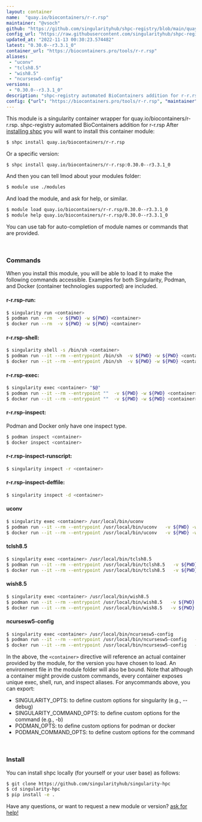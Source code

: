```yaml
---
layout: container
name:  "quay.io/biocontainers/r-r.rsp"
maintainer: "@vsoch"
github: "https://github.com/singularityhub/shpc-registry/blob/main/quay.io/biocontainers/r-r.rsp/container.yaml"
config_url: "https://raw.githubusercontent.com/singularityhub/shpc-registry/main/quay.io/biocontainers/r-r.rsp/container.yaml"
updated_at: "2022-11-13 00:30:23.574482"
latest: "0.30.0--r3.3.1_0"
container_url: "https://biocontainers.pro/tools/r-r.rsp"
aliases:
 - "uconv"
 - "tclsh8.5"
 - "wish8.5"
 - "ncursesw5-config"
versions:
 - "0.30.0--r3.3.1_0"
description: "shpc-registry automated BioContainers addition for r-r.rsp"
config: {"url": "https://biocontainers.pro/tools/r-r.rsp", "maintainer": "@vsoch", "description": "shpc-registry automated BioContainers addition for r-r.rsp", "latest": {"0.30.0--r3.3.1_0": "sha256:2b4bcd1dcfec88acf3dc2ddc0682da1f3b06e2f9955155347ec8326c8053a405"}, "tags": {"0.30.0--r3.3.1_0": "sha256:2b4bcd1dcfec88acf3dc2ddc0682da1f3b06e2f9955155347ec8326c8053a405"}, "docker": "quay.io/biocontainers/r-r.rsp", "aliases": {"uconv": "/usr/local/bin/uconv", "tclsh8.5": "/usr/local/bin/tclsh8.5", "wish8.5": "/usr/local/bin/wish8.5", "ncursesw5-config": "/usr/local/bin/ncursesw5-config"}}
---
```


This module is a singularity container wrapper for quay.io/biocontainers/r-r.rsp.
shpc-registry automated BioContainers addition for r-r.rsp
After [installing shpc](#install) you will want to install this container module:


```bash
$ shpc install quay.io/biocontainers/r-r.rsp
```

Or a specific version:

```bash
$ shpc install quay.io/biocontainers/r-r.rsp:0.30.0--r3.3.1_0
```

And then you can tell lmod about your modules folder:

```bash
$ module use ./modules
```

And load the module, and ask for help, or similar.

```bash
$ module load quay.io/biocontainers/r-r.rsp/0.30.0--r3.3.1_0
$ module help quay.io/biocontainers/r-r.rsp/0.30.0--r3.3.1_0
```

You can use tab for auto-completion of module names or commands that are provided.

<br>

### Commands

When you install this module, you will be able to load it to make the following commands accessible.
Examples for both Singularity, Podman, and Docker (container technologies supported) are included.

#### r-r.rsp-run:

```bash
$ singularity run <container>
$ podman run --rm  -v ${PWD} -w ${PWD} <container>
$ docker run --rm  -v ${PWD} -w ${PWD} <container>
```

#### r-r.rsp-shell:

```bash
$ singularity shell -s /bin/sh <container>
$ podman run --it --rm --entrypoint /bin/sh  -v ${PWD} -w ${PWD} <container>
$ docker run --it --rm --entrypoint /bin/sh  -v ${PWD} -w ${PWD} <container>
```

#### r-r.rsp-exec:

```bash
$ singularity exec <container> "$@"
$ podman run --it --rm --entrypoint ""  -v ${PWD} -w ${PWD} <container> "$@"
$ docker run --it --rm --entrypoint ""  -v ${PWD} -w ${PWD} <container> "$@"
```

#### r-r.rsp-inspect:

Podman and Docker only have one inspect type.

```bash
$ podman inspect <container>
$ docker inspect <container>
```

#### r-r.rsp-inspect-runscript:

```bash
$ singularity inspect -r <container>
```

#### r-r.rsp-inspect-deffile:

```bash
$ singularity inspect -d <container>
```


#### uconv

```bash
$ singularity exec <container> /usr/local/bin/uconv
$ podman run --it --rm --entrypoint /usr/local/bin/uconv   -v ${PWD} -w ${PWD} <container> -c " $@"
$ docker run --it --rm --entrypoint /usr/local/bin/uconv   -v ${PWD} -w ${PWD} <container> -c " $@"
```


#### tclsh8.5

```bash
$ singularity exec <container> /usr/local/bin/tclsh8.5
$ podman run --it --rm --entrypoint /usr/local/bin/tclsh8.5   -v ${PWD} -w ${PWD} <container> -c " $@"
$ docker run --it --rm --entrypoint /usr/local/bin/tclsh8.5   -v ${PWD} -w ${PWD} <container> -c " $@"
```


#### wish8.5

```bash
$ singularity exec <container> /usr/local/bin/wish8.5
$ podman run --it --rm --entrypoint /usr/local/bin/wish8.5   -v ${PWD} -w ${PWD} <container> -c " $@"
$ docker run --it --rm --entrypoint /usr/local/bin/wish8.5   -v ${PWD} -w ${PWD} <container> -c " $@"
```


#### ncursesw5-config

```bash
$ singularity exec <container> /usr/local/bin/ncursesw5-config
$ podman run --it --rm --entrypoint /usr/local/bin/ncursesw5-config   -v ${PWD} -w ${PWD} <container> -c " $@"
$ docker run --it --rm --entrypoint /usr/local/bin/ncursesw5-config   -v ${PWD} -w ${PWD} <container> -c " $@"
```



In the above, the `<container>` directive will reference an actual container provided
by the module, for the version you have chosen to load. An environment file in the
module folder will also be bound. Note that although a container
might provide custom commands, every container exposes unique exec, shell, run, and
inspect aliases. For anycommands above, you can export:

 - SINGULARITY_OPTS: to define custom options for singularity (e.g., --debug)
 - SINGULARITY_COMMAND_OPTS: to define custom options for the command (e.g., -b)
 - PODMAN_OPTS: to define custom options for podman or docker
 - PODMAN_COMMAND_OPTS: to define custom options for the command

<br>

### Install

You can install shpc locally (for yourself or your user base) as follows:

```bash
$ git clone https://github.com/singularityhub/singularity-hpc
$ cd singularity-hpc
$ pip install -e .
```

Have any questions, or want to request a new module or version? [ask for help!](https://github.com/singularityhub/singularity-hpc/issues)
